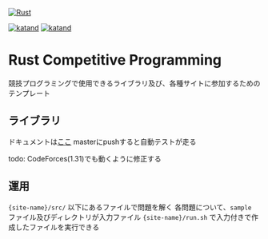 [![Rust](https://github.com/katandps/rust_competitive_programming/actions/workflows/rust.yml/badge.svg?branch=master)](https://github.com/katandps/rust_competitive_programming/actions/workflows/rust.yml)

[![katand](https://img.shields.io/endpoint?url=https%3A%2F%2Fatcoder-badges.now.sh%2Fapi%2Fatcoder%2Fjson%2Fkatand)](https://atcoder.jp/users/katand)
[![katand](https://img.shields.io/endpoint?url=https%3A%2F%2Fatcoder-badges.now.sh%2Fapi%2Fcodeforces%2Fjson%2Fkatand)](https://codeforces.com/profile/katand)
# Rust Competitive Programming

競技プログラミングで使用できるライブラリ及び、各種サイトに参加するためのテンプレート

## ライブラリ

ドキュメントは[ここ](https://katandps.github.io/rust_competitive_programming/atcoder_lib/)
masterにpushすると自動テストが走る

todo: CodeForces(1.31)でも動くように修正する

## 運用

`{site-name}/src/` 以下にあるファイルで問題を解く
各問題について、`sample` ファイル及びディレクトリが入力ファイル
`{site-name}/run.sh` で入力付きで作成したファイルを実行できる
